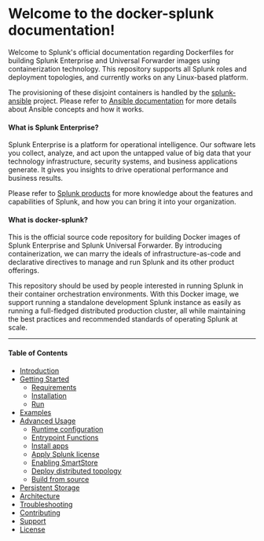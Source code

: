 # Welcome to the docker-splunk documentation!

Welcome to Splunk's official documentation regarding Dockerfiles for building Splunk Enterprise and Universal Forwarder images using containerization technology. This repository supports all Splunk roles and deployment topologies, and currently works on any Linux-based platform. 

The provisioning of these disjoint containers is handled by the [splunk-ansible](https://github.com/splunk/splunk-ansible) project. Please refer to [Ansible documentation](http://docs.ansible.com/) for more details about Ansible concepts and how it works. 

#### What is Splunk Enterprise?
Splunk Enterprise is a platform for operational intelligence. Our software lets you collect, analyze, and act upon the untapped value of big data that your technology infrastructure, security systems, and business applications generate. It gives you insights to drive operational performance and business results.

Please refer to [Splunk products](https://www.splunk.com/en_us/software.html) for more knowledge about the features and capabilities of Splunk, and how you can bring it into your organization.

#### What is docker-splunk?
This is the official source code repository for building Docker images of Splunk Enterprise and Splunk Universal Forwarder. By introducing containerization, we can marry the ideals of infrastructure-as-code and declarative directives to manage and run Splunk and its other product offerings.

This repository should be used by people interested in running Splunk in their container orchestration environments. With this Docker image, we support running a standalone development Splunk instance as easily as running a full-fledged distributed production cluster, all while maintaining the best practices and recommended standards of operating Splunk at scale.

---

#### Table of Contents

* [Introduction](INTRODUCTION.md)
* [Getting Started](SETUP.md)
    * [Requirements](SETUP.md#requirements)
    * [Installation](SETUP.md#installation)
    * [Run](SETUP.md#run)
* [Examples](EXAMPLES.md)
* [Advanced Usage](ADVANCED.md)
    * [Runtime configuration](ADVANCED.md#runtime-configuration)
    * [Entrypoint Functions](ADVANCED.md#entrypoint-functions)
    * [Install apps](ADVANCED.md#install-apps)
    * [Apply Splunk license](ADVANCED.md#apply-splunk-license)
    * [Enabling SmartStore](ADVANCED.md#enabling-smartstore)
    * [Deploy distributed topology](ADVANCED.md#deploy-distributed-topology)
    * [Build from source](ADVANCED.md#build-from-source)
* [Persistent Storage](STORAGE_OPTIONS.md)
* [Architecture](ARCHITECTURE.md)
* [Troubleshooting](TROUBLESHOOTING.md)
* [Contributing](CONTRIBUTING.md)
* [Support](SUPPORT.md)
* [License](LICENSE.md)
